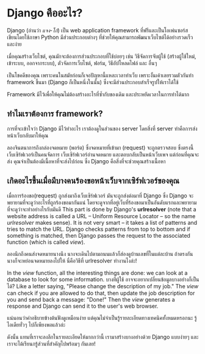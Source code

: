 # Django คืออะไร?

Django (อ่านว่า *แจง-โก้*) เป็น web application framework ที่ฟรีและเป็นโอเพ่นซอร์ส เขียนโดยใช้ภาษา Python มีส่วนประกอบต่างๆ ที่ช่วยให้คุณสามารถพัฒนาเว็บไซต์ได้อย่างรวดเร็วและง่าย

เมื่อคุณสร้างเว็บไซต์, คุณมักจะต้องการส่วนประกอบที่ใช้บ่อยๆ เช่น วิธีจัดการจับผู้ใช้ (สร้างผู้ใช้ใหม่, เข้าระบบ, ออกจากระบบ), ตัวจัดการเว็บไซต์, ฟอร์ม, วิธีอัปโหลดไฟล์ และ อื่นๆ

เป็นโชคดีของคุณ เพราะคนในสมัยก่อนก็เจอปัญหานี้แหละเวลาทำเว็บ เพราะงั้นเค้าเลยรวมตัวกันทำ framework ขึ้นมา (Django ก็เป็นหนึ่งในนั้น) ซึ่งจะมีส่วนประกอบสำเร็จรูปให้เราได้ใช้

Framework มีไว้เพื่อให้คุณไม่ต้องสร้างอะไรที่ซ้ำกับของเดิม และประหยัดเวลาในการทำได้มาก

## ทำไมเราต้องการ framework?

การที่จะเข้าใจว่า Django มีไว้ทำอะไร เราต้องดูในส่วนของ server โดยสิ่งที่ server ทำคือการส่งหน้าเว็บกลับมาให้คุณ

ลองจินตนาการถึงกล่องจดหมาย (พอร์ต) ซึ่งจดหมายที่เข้ามา​ (request) จะถูกตรวจสอบ ซึ่งตรงนี้ เว็บเซิร์ฟเวอร์เป็นคนจัดการ เว็บเซิร์ฟเวอร์อ่านจดหมาย และตอบกลับเป็นหน้าเว็บเพจ แต่ก่อนที่คุณจะส่ง คุณจำเป็นต้องมีเนื้อหาที่จะส่งไปก่อน ซึ่ง Django คือสิ่งที่จะช่วยคุณสร้างเนื้อหา

## เกิดอะไรขึ้นเมื่อมีบางคนร้องขอหน้าเว็บจากเซิร์ฟเวอร์ของคุณ

เมื่อการร้องขอ(request) ถูกส่งมาถึงเว็บเซิร์ฟเวอร์ มันจะถูกส่งต่อมาที่ Django ซึ่ง Django จะพยายามที่จะดูว่าอะไรที่ถูกร้องขอมากันแน่ โดยจะดูจากที่อยู่เว็บที่ร้องขอมาเป็นอันดับแรกและพยายามที่จะดูว่าจะทำอย่างไรกับมันดี This part is done by Django's **urlresolver** (note that a website address is called a URL – Uniform Resource Locator – so the name *urlresolver* makes sense). It is not very smart – it takes a list of patterns and tries to match the URL. Django checks patterns from top to bottom and if something is matched, then Django passes the request to the associated function (which is called *view*).

ลองนึกถึงคนส่งจดหมายนางนึง นางจะเดินไปตามถนนแล้วก็ส่องดูบ้านเลขที่ในแต่ละบ้าน ถ้าตรงกัน นางก็จะหย่อนจดหมายลงไปให้ นี่คือวิธีที่ urlresolver ทำงานไงล่ะ!

In the *view* function, all the interesting things are done: we can look at a database to look for some information. บางทีผู้ใช้ อาจจะอยากเปลี่ยนข้อมูลบางอย่างก็เป็นได้? Like a letter saying, "Please change the description of my job." The *view* can check if you are allowed to do that, then update the job description for you and send back a message: "Done!" Then the *view* generates a response and Django can send it to the user's web browser.

แน่นอนว่าคำอธิบายข้างต้นฟังดูเหมือนง่าย แต่คุณไม่จำเป็นรู้รายละเอียดทางเทคนิคทั้งหมดหรอกนะ รู้ไอเดียทั่วๆ ไปก็เพียงพอแล้วล่ะ

ดังนั้น แทนที่เราจะลงลึกในรายละเอียดให้มากกว่านี้ เรามาสร้างบางอย่างด้วย Django แบบง่ายๆ และเราจะได้เรียนกรู้ส่วนที่สำคัญไปพร้อมๆ กันเลย!